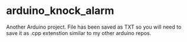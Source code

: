 # arduino_knock_alarm
Another Arduino project. File has been saved as TXT so you will need to save it as .cpp extenstion similar to my other arduino repos. 
